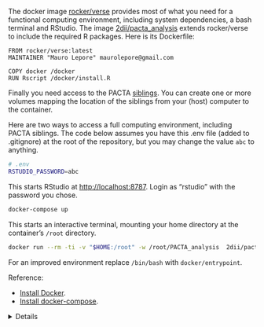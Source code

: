 
The docker image [rocker/verse](https://hub.docker.com/r/rocker/verse)
provides most of what you need for a functional computing environment,
including system dependencies, a bash terminal and RStudio. The image
[2dii/pacta\_analysis](https://hub.docker.com/r/2dii/pacta_analysis)
extends rocker/verse to include the required R packages. Here is its
Dockerfile:

    FROM rocker/verse:latest
    MAINTAINER "Mauro Lepore" maurolepore@gmail.com

    COPY docker /docker
    RUN Rscript /docker/install.R

Finally you need access to the PACTA [siblings](#Siblings). You can
create one or more volumes mapping the location of the siblings from
your (host) computer to the container.

Here are two ways to access a full computing environment, including
PACTA siblings. The code below assumes you have this .env file (added to
.gitignore) at the root of the repository, but you may change the value
`abc` to anything.

``` bash
# .env
RSTUDIO_PASSWORD=abc
```

This starts RStudio at <http://localhost:8787>. Login as “rstudio” with
the password you chose.

``` bash
docker-compose up
```

This starts an interactive terminal, mounting your home directory at the
container’s `/root` directory.

``` bash
docker run --rm -ti -v "$HOME:/root" -w /root/PACTA_analysis  2dii/pacta_analysis:latest /bin/bash
```

For an improved environment replace `/bin/bash` with
`docker/entrypoint`.

Reference:

-   [Install Docker](https://docs.docker.com/engine/install/).
-   [Install docker-compose](https://docs.docker.com/compose/install/).

<details>

``` r
devtools::session_info()
#> ─ Session info ───────────────────────────────────────────────────────────────
#>  setting  value                       
#>  version  R version 4.0.4 (2021-02-15)
#>  os       Ubuntu 20.04 LTS            
#>  system   x86_64, linux-gnu           
#>  ui       X11                         
#>  language (EN)                        
#>  collate  en_US.UTF-8                 
#>  ctype    en_US.UTF-8                 
#>  tz       Etc/UTC                     
#>  date     2021-03-09                  
#> 
#> ─ Packages ───────────────────────────────────────────────────────────────────
#>  ! package        * version    date       lib source        
#>    assertthat       0.2.1      2019-03-21 [1] RSPM (R 4.0.3)
#>    cachem           1.0.4      2021-02-13 [1] RSPM (R 4.0.3)
#>    callr            3.5.1      2020-10-13 [1] RSPM (R 4.0.3)
#>    cli              2.3.0      2021-01-31 [1] RSPM (R 4.0.3)
#>    codetools        0.2-18     2020-11-04 [2] CRAN (R 4.0.4)
#>    config           0.3.1      2020-12-17 [1] RSPM (R 4.0.3)
#>    conflicted       1.0.4      2019-06-21 [1] RSPM (R 4.0.0)
#>    crayon           1.4.1      2021-02-08 [1] RSPM (R 4.0.3)
#>    DBI              1.1.1      2021-01-15 [1] RSPM (R 4.0.3)
#>    desc             1.2.0      2018-05-01 [1] RSPM (R 4.0.3)
#>    devtools         2.3.2      2020-09-18 [1] RSPM (R 4.0.3)
#>    digest           0.6.27     2020-10-24 [1] RSPM (R 4.0.3)
#>    dplyr            1.0.4      2021-02-02 [1] RSPM (R 4.0.3)
#>    ellipsis         0.3.1      2020-05-15 [1] RSPM (R 4.0.3)
#>    evaluate         0.14       2019-05-28 [1] RSPM (R 4.0.3)
#>    fansi            0.4.2      2021-01-15 [1] RSPM (R 4.0.3)
#>    fastmap          1.1.0      2021-01-25 [1] RSPM (R 4.0.3)
#>    fs               1.5.0      2020-07-31 [1] RSPM (R 4.0.3)
#>    fst              0.9.4      2020-08-27 [1] RSPM (R 4.0.3)
#>    generics         0.1.0      2020-10-31 [1] RSPM (R 4.0.3)
#>    glue             1.4.2      2020-08-27 [1] RSPM (R 4.0.3)
#>    here             1.0.1      2020-12-13 [1] RSPM (R 4.0.3)
#>    hms              1.0.0      2021-01-13 [1] RSPM (R 4.0.3)
#>    htmltools        0.5.1.1    2021-01-22 [1] RSPM (R 4.0.3)
#>    janitor          2.1.0      2021-01-05 [1] RSPM (R 4.0.3)
#>    knitr            1.31       2021-01-27 [1] RSPM (R 4.0.3)
#>    lifecycle        1.0.0      2021-02-15 [1] RSPM (R 4.0.3)
#>    lubridate        1.7.9.2    2020-11-13 [1] RSPM (R 4.0.3)
#>    magrittr         2.0.1      2020-11-17 [1] RSPM (R 4.0.3)
#>    memoise          2.0.0      2021-01-26 [1] RSPM (R 4.0.3)
#>  R PACTA.analysis * 0.0.0.9000 <NA>       [?] <NA>          
#>    pillar           1.5.0      2021-02-22 [1] RSPM (R 4.0.3)
#>    pkgbuild         1.2.0      2020-12-15 [1] RSPM (R 4.0.3)
#>    pkgconfig        2.0.3      2019-09-22 [1] RSPM (R 4.0.3)
#>    pkgload          1.1.0      2020-05-29 [1] RSPM (R 4.0.3)
#>    prettyunits      1.1.1      2020-01-24 [1] RSPM (R 4.0.3)
#>    processx         3.4.5      2020-11-30 [1] RSPM (R 4.0.3)
#>    ps               1.5.0      2020-12-05 [1] RSPM (R 4.0.3)
#>    purrr            0.3.4      2020-04-17 [1] RSPM (R 4.0.3)
#>    R6               2.5.0      2020-10-28 [1] RSPM (R 4.0.3)
#>    Rcpp             1.0.6      2021-01-15 [1] RSPM (R 4.0.3)
#>    readr            1.4.0      2020-10-05 [1] RSPM (R 4.0.3)
#>    remotes          2.2.0      2020-07-21 [1] RSPM (R 4.0.3)
#>    renv             0.13.0     2021-02-24 [1] RSPM (R 4.0.3)
#>    rlang            0.4.10     2020-12-30 [1] RSPM (R 4.0.3)
#>    rmarkdown        2.7        2021-02-19 [1] RSPM (R 4.0.3)
#>    rprojroot        2.0.2      2020-11-15 [1] RSPM (R 4.0.3)
#>    rstudioapi       0.13       2020-11-12 [1] RSPM (R 4.0.3)
#>    sessioninfo      1.1.1      2018-11-05 [1] RSPM (R 4.0.3)
#>    snakecase        0.11.0     2019-05-25 [1] RSPM (R 4.0.3)
#>    stringi          1.5.3      2020-09-09 [1] RSPM (R 4.0.3)
#>    stringr          1.4.0      2019-02-10 [1] RSPM (R 4.0.3)
#>    testthat       * 3.0.2      2021-02-14 [1] RSPM (R 4.0.3)
#>    tibble           3.1.0      2021-02-25 [1] RSPM (R 4.0.3)
#>    tidyselect       1.1.0      2020-05-11 [1] RSPM (R 4.0.3)
#>    usethis          2.0.1      2021-02-10 [1] RSPM (R 4.0.3)
#>    utf8             1.1.4      2018-05-24 [1] RSPM (R 4.0.3)
#>    vctrs            0.3.6      2020-12-17 [1] RSPM (R 4.0.3)
#>    withr            2.4.1      2021-01-26 [1] RSPM (R 4.0.3)
#>    xfun             0.21       2021-02-10 [1] RSPM (R 4.0.3)
#>    yaml             2.2.1      2020-02-01 [1] RSPM (R 4.0.3)
#> 
#> [1] /usr/local/lib/R/site-library
#> [2] /usr/local/lib/R/library
#> 
#>  R ── Package was removed from disk.
```

</details>
